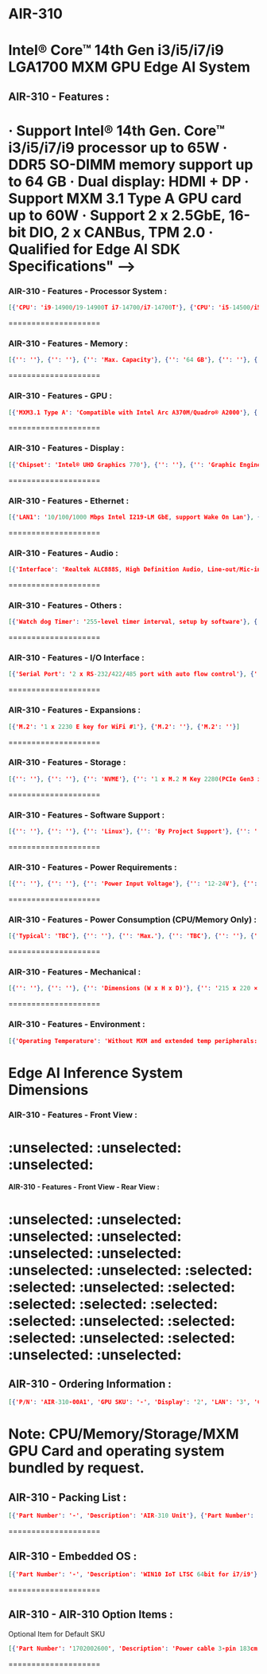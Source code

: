 # AIR-310
Intel® Core™ 14th Gen i3/i5/i7/i9 LGA1700 MXM GPU Edge AI System
====================
## AIR-310 - Features :
· Support Intel® 14th Gen. Core™ i3/i5/i7/i9 processor up to 65W
· DDR5 SO-DIMM memory support up to 64 GB
· Dual display: HDMI + DP
· Support MXM 3.1 Type A GPU card up to 60W
· Support 2 x 2.5GbE, 16-bit DIO, 2 x CANBus, TPM 2.0
· Qualified for Edge AI SDK
Specifications" -->
====================
### AIR-310 - Features - Processor System :
```json
[{'CPU': 'i9-14900/19-14900T i7-14700/i7-14700T'}, {'CPU': 'i5-14500/i5-14500T'}, {'CPU': 'i3-14100/i3-14100T'}, {'Frequency': '5.8 GHZ/5.5 GHZ 5.4 GHZ/5.2 GHZ'}, {'Frequency': '5.0 GHZ/4.8 GHZ'}, {'Frequency': '4.7 GHZ/4.4 GHZ'}, {'TDP': '65W/35W 65W/35W'}, {'TDP': '65W/35W'}, {'TDP': '60W/35W'}, {'': ''}, {'': ''}, {'': 'BIOS'}, {'': 'AMI EFI 256Mbit'}, {'': ''}, {'': ''}]
```
====================
### AIR-310 - Features - Memory :
```json
[{'': ''}, {'': ''}, {'': 'Max. Capacity'}, {'': '64 GB'}, {'': ''}, {'': 'Socket'}, {'': '2 x 262-pin SO-DIMM (Non-ECC)'}, {'': ''}, {'': ''}]
```
====================
### AIR-310 - Features - GPU :
```json
[{'MXM3.1 Type A': 'Compatible with Intel Arc A370M/Quadro® A2000'}, {'': ''}, {'': 'Cores'}, {'': ''}, {'': ''}, {'': 'FP32 Performance (TFLOPS)'}, {'': ''}, {'': ''}, {'': 'Memory'}, {'': 'GDDR6 4 GB / GDDR6 8GB'}, {'': ''}, {'': ''}]
```
====================
### AIR-310 - Features - Display :
```json
[{'Chipset': 'Intel® UHD Graphics 770'}, {'': ''}, {'': 'Graphic Engine'}, {'': 'Direct x 12, OpenGL 4.5'}, {'': ''}, {'': ''}, {'': 'HW Encode: H.265/HEVC, H.264/MPEG-4 AVC, MPEG-2, JPEG/MJPEG and VP8. HW Decode: H.265/HEVC, H.264/MPEG-4 AVC, MPEG-2, VC-1/WMV9, JPEG/MJPEG, VP8 and VP9'}, {'': ''}, {'': ''}, {'DP': '1 x DP++, DP 1.4a, up to 4096 x 2304@60 Hz'}, {'': ''}, {'': 'HDMI'}, {'': '1 HDMI port, HDMI 2.0 for HD video playback, 4096×2160@60Hz'}, {'': ''}, {'': ''}]
```
====================
### AIR-310 - Features - Ethernet :
```json
[{'LAN1': '10/100/1000 Mbps Intel I219-LM GbE, support Wake On Lan'}, {'': ''}, {'': 'LAN2, 3'}, {'': '10/100/1000/2500 Mbps Intel I226 GbE, support Wake On Lan'}, {'': ''}, {'': ''}]
```
====================
### AIR-310 - Features - Audio :
```json
[{'Interface': 'Realtek ALC888S, High Definition Audio, Line-out/Mic-in (switch)'}, {'Interface': ''}, {'Interface': ''}]
```
====================
### AIR-310 - Features - Others :
```json
[{'Watch dog Timer': '255-level timer interval, setup by software'}, {'': ''}, {'': 'TPM'}, {'': 'TPM 2.0'}, {'': ''}, {'': ''}]
```
====================
### AIR-310 - Features - I/O Interface :
```json
[{'Serial Port': '2 x RS-232/422/485 port with auto flow control'}, {'': ''}, {'': 'USB'}, {'': ''}, {'': ''}, {'': 'DIO'}, {'': '16bit DIO'}, {'': ''}, {'': 'CANBus'}, {'': '2'}, {'': ''}, {'': ''}]
```
====================
### AIR-310 - Features - Expansions :
```json
[{'M.2': '1 x 2230 E key for WiFi #1'}, {'M.2': ''}, {'M.2': ''}]
```
====================
### AIR-310 - Features - Storage :
```json
[{'': ''}, {'': ''}, {'': 'NVME'}, {'': '1 x M.2 M Key 2280(PCIe Gen3 x4, SATA)'}, {'': ''}, {'': ''}]
```
====================
### AIR-310 - Features - Software Support :
```json
[{'': ''}, {'': ''}, {'': 'Linux'}, {'': 'By Project Support'}, {'': ''}, {'': ''}]
```
====================
### AIR-310 - Features - Power Requirements :
```json
[{'': ''}, {'': ''}, {'': 'Power Input Voltage'}, {'': '12-24V'}, {'': ''}, {'': 'Power Supply'}, {'': 'AC to DC, 230W (Optional)'}, {'': ''}, {'': ''}]
```
====================
### AIR-310 - Features - Power Consumption (CPU/Memory Only) :
```json
[{'Typical': 'TBC'}, {'': ''}, {'': 'Max.'}, {'': 'TBC'}, {'': ''}, {'': ''}]
```
====================
### AIR-310 - Features - Mechanical :
```json
[{'': ''}, {'': ''}, {'': 'Dimensions (W x H x D)'}, {'': '215 x 220 × 55 mm'}, {'': ''}, {'': 'Weight'}, {'': '2.5 kg'}, {'': ''}, {'': ''}]
```
====================
### AIR-310 - Features - Environment :
```json
[{'Operating Temperature': 'Without MXM and extended temp peripherals: - 20 ~ 55 ℃ with 0.7m/s air flow With MXM and extended temp peripherals: 0 ~ 50 ℃ with 0.7m/s air flow'}, {'': ''}, {'': 'Storage Temperature'}, {'': '-40~85 °C'}, {'': ''}, {'': 'Relative Humidity'}, {'': '95% @ 40 ℃ (non-condensing)'}, {'': ''}, {'': 'EMC'}, {'': ''}, {'': ''}, {'': 'Safety'}, {'': 'CB, UL, CCC, BSMI'}, {'': ''}, {'': ''}]
```
Edge AI Inference System
Dimensions
====================
### AIR-310 - Features - Front View :
:unselected: :unselected: :unselected:
====================
#### AIR-310 - Features - Front View - Rear View :
:unselected: :unselected: :unselected: :unselected: :unselected: :unselected: :unselected: :unselected:
:selected: :selected: :unselected: :selected: :selected: :selected: :selected: :selected: :unselected: :selected: :selected: :unselected: :selected: :unselected: :unselected:
====================
## AIR-310 - Ordering Information :
```json
[{'P/N': 'AIR-310-00A1', 'GPU SKU': '-', 'Display': '2', 'LAN': '3', 'COM': '2', 'DIO': '2', 'SATA III': '1', 'USB 3.2': '4', 'M.2 M Key M.2 E key': '1 1', 'Temperature': '-20~55°C', 'Config.': 'Barebone'}]
```
Note: CPU/Memory/Storage/MXM GPU Card and operating system bundled by request.
====================
## AIR-310 - Packing List :
```json
[{'Part Number': '-', 'Description': 'AIR-310 Unit'}, {'Part Number': '-', 'Description': 'Mounting Kit'}, {'Part Number': '-', 'Description': 'User Manual (Simplified Chinese)'}, {'Part Number': '-', 'Description': 'China RoHS'}]
```
====================
## AIR-310 - Embedded OS :
```json
[{'Part Number': '-', 'Description': 'WIN10 IoT LTSC 64bit for i7/i9'}, {'Part Number': '-', 'Description': 'WIN10 IoT LTSC 64bit for Core i3 and i5'}, {'Part Number': '-', 'Description': 'Ubuntu 22.04'}]
```
====================
## AIR-310 - AIR-310 Option Items :
Optional Item for Default SKU
```json
[{'Part Number': '1702002600', 'Description': 'Power cable 3-pin 183cm, USA type'}, {'Part Number': '1702002605', 'Description': 'Power cable 3-pin 183cm, EU type'}, {'Part Number': '1702031801', 'Description': 'Power cable 3-pin 183cm, UK type'}, {'Part Number': '1700000237', 'Description': 'Power cable, 3-Pin 183cm, PSE type'}, {'Part Number': '96PSA-A230W24P4-3', 'Description': 'AC to DC adapter, DC 24V 230W, -20 ~ 40 ℃'}, {'Part Number': 'TBC', 'Description': 'MXM heatsink and bracket'}]
```
====================
